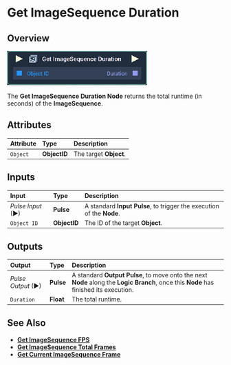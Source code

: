 # Get ImageSequence Duration

## Overview

![The Get ImageSequence Duration Node.](../../../.gitbook/assets/node-get-imagesequence-duration.png)

The **Get ImageSequence Duration Node** returns the total runtime \(in seconds\) of the **ImageSequence**.

## Attributes

| Attribute | Type | Description |
| :--- | :--- | :--- |
| `Object` | **ObjectID** | The target **Object**. |

## Inputs

| Input | Type | Description |
| :--- | :--- | :--- |
| _Pulse Input_ \(►\) | **Pulse** | A standard **Input Pulse**, to trigger the execution of the **Node**. |
| `Object ID` | **ObjectID** | The ID of the target **Object**. |

## Outputs

| Output | Type | Description |
| :--- | :--- | :--- |
| _Pulse Output_ \(►\) | **Pulse** | A standard **Output Pulse**, to move onto the next **Node** along the **Logic Branch**, once this **Node** has finished its execution. |
| `Duration` | **Float** | The total runtime. |

## See Also

* [**Get ImageSequence FPS**](getimagesequencefps.md)
* [**Get ImageSequence Total Frames**](getimagesequencetotalframes.md)
* [**Get Current ImageSequence Frame**](getcurrentimagesequenceframe.md)

